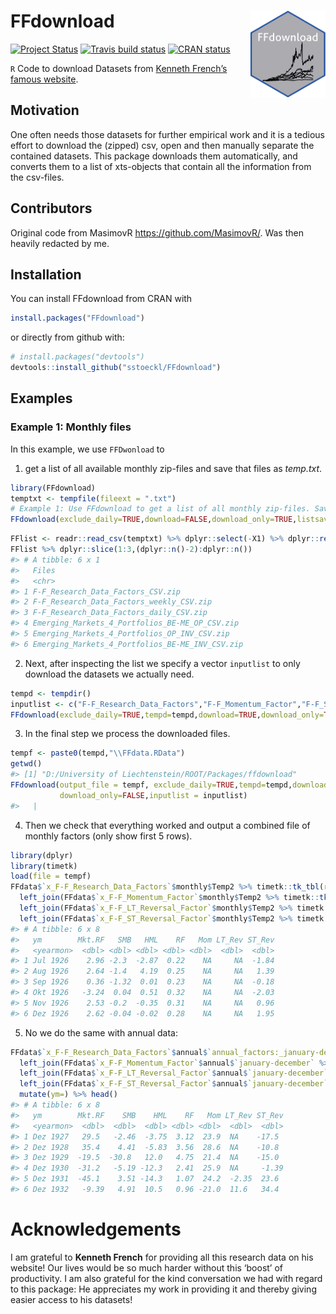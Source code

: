 
<!-- README.md is generated from README.Rmd. Please edit that file -->

# FFdownload <a href='https://github.com/sstoeckl/FFdownload'><img src='man/figures/logo.png' align="right" height="139" /></a>

<!-- badges: start -->

[![Project
Status](https://www.repostatus.org/badges/latest/active.svg)](https://www.repostatus.org/#active)
[![Travis build
status](https://travis-ci.org/sstoeckl/ffdownload.svg?branch=master)](https://travis-ci.org/sstoeckl/ffdownload)
[![CRAN
status](https://www.r-pkg.org/badges/version/FFdownload)](https://CRAN.R-project.org/package=FFdownload)
<!-- badges: end -->

`R` Code to download Datasets from [Kenneth French’s famous
website](http://mba.tuck.dartmouth.edu/pages/faculty/ken.french/data_library.html).

## Motivation

One often needs those datasets for further empirical work and it is a
tedious effort to download the (zipped) csv, open and then manually
separate the contained datasets. This package downloads them
automatically, and converts them to a list of xts-objects that contain
all the information from the csv-files.

## Contributors

Original code from MasimovR <https://github.com/MasimovR/>. Was then
heavily redacted by me.

## Installation

You can install FFdownload from CRAN with

``` r
install.packages("FFdownload")
```

or directly from github with:

``` r
# install.packages("devtools")
devtools::install_github("sstoeckl/FFdownload")
```

## Examples

### Example 1: Monthly files

In this example, we use `FFDwonload` to

1.  get a list of all available monthly zip-files and save that files as
    *temp.txt*.

``` r
library(FFdownload)
temptxt <- tempfile(fileext = ".txt")
# Example 1: Use FFdownload to get a list of all monthly zip-files. Save that list as temptxt.
FFdownload(exclude_daily=TRUE,download=FALSE,download_only=TRUE,listsave=temptxt)
```

``` r
FFlist <- readr::read_csv(temptxt) %>% dplyr::select(-X1) %>% dplyr::rename(Files=x)
FFlist %>% dplyr::slice(1:3,(dplyr::n()-2):dplyr::n())
#> # A tibble: 6 x 1
#>   Files                                          
#>   <chr>                                          
#> 1 F-F_Research_Data_Factors_CSV.zip              
#> 2 F-F_Research_Data_Factors_weekly_CSV.zip       
#> 3 F-F_Research_Data_Factors_daily_CSV.zip        
#> 4 Emerging_Markets_4_Portfolios_BE-ME_OP_CSV.zip 
#> 5 Emerging_Markets_4_Portfolios_OP_INV_CSV.zip   
#> 6 Emerging_Markets_4_Portfolios_BE-ME_INV_CSV.zip
```

2.  Next, after inspecting the list we specify a vector `inputlist` to
    only download the datasets we actually need.

``` r
tempd <- tempdir()
inputlist <- c("F-F_Research_Data_Factors","F-F_Momentum_Factor","F-F_ST_Reversal_Factor","F-F_LT_Reversal_Factor")
FFdownload(exclude_daily=TRUE,tempd=tempd,download=TRUE,download_only=TRUE,inputlist=inputlist)
```

3.  In the final step we process the downloaded files.

``` r
tempf <- paste0(tempd,"\\FFdata.RData")
getwd()
#> [1] "D:/University of Liechtenstein/ROOT/Packages/ffdownload"
FFdownload(output_file = tempf, exclude_daily=TRUE,tempd=tempd,download=FALSE,
           download_only=FALSE,inputlist = inputlist)
#>   |                                                                              |                                                                      |   0%  |                                                                              |==================                                                    |  25%  |                                                                              |===================================                                   |  50%  |                                                                              |====================================================                  |  75%  |                                                                              |======================================================================| 100%
```

4.  Then we check that everything worked and output a combined file of
    monthly factors (only show first 5 rows).

``` r
library(dplyr)
library(timetk)
load(file = tempf)
FFdata$`x_F-F_Research_Data_Factors`$monthly$Temp2 %>% timetk::tk_tbl(rename_index = "ym") %>%
  left_join(FFdata$`x_F-F_Momentum_Factor`$monthly$Temp2 %>% timetk::tk_tbl(rename_index = "ym"),by="ym") %>%
  left_join(FFdata$`x_F-F_LT_Reversal_Factor`$monthly$Temp2 %>% timetk::tk_tbl(rename_index = "ym"),by="ym") %>%
  left_join(FFdata$`x_F-F_ST_Reversal_Factor`$monthly$Temp2 %>% timetk::tk_tbl(rename_index = "ym"),by="ym") %>% head()
#> # A tibble: 6 x 8
#>   ym        Mkt.RF   SMB   HML    RF   Mom LT_Rev ST_Rev
#>   <yearmon>  <dbl> <dbl> <dbl> <dbl> <dbl>  <dbl>  <dbl>
#> 1 Jul 1926    2.96 -2.3  -2.87  0.22    NA     NA  -1.84
#> 2 Aug 1926    2.64 -1.4   4.19  0.25    NA     NA   1.39
#> 3 Sep 1926    0.36 -1.32  0.01  0.23    NA     NA  -0.18
#> 4 Okt 1926   -3.24  0.04  0.51  0.32    NA     NA  -2.03
#> 5 Nov 1926    2.53 -0.2  -0.35  0.31    NA     NA   0.96
#> 6 Dez 1926    2.62 -0.04 -0.02  0.28    NA     NA   1.95
```

5.  No we do the same with annual data:

``` r
FFdata$`x_F-F_Research_Data_Factors`$annual$`annual_factors:_january-december` %>% timetk::tk_tbl(rename_index = "ym") %>%
  left_join(FFdata$`x_F-F_Momentum_Factor`$annual$`january-december` %>% timetk::tk_tbl(rename_index = "ym"),by="ym") %>%
  left_join(FFdata$`x_F-F_LT_Reversal_Factor`$annual$`january-december` %>% timetk::tk_tbl(rename_index = "ym"),by="ym") %>%
  left_join(FFdata$`x_F-F_ST_Reversal_Factor`$annual$`january-december` %>% timetk::tk_tbl(rename_index = "ym"),by="ym") %>%
  mutate(ym=) %>% head()
#> # A tibble: 6 x 8
#>   ym        Mkt.RF    SMB    HML    RF   Mom LT_Rev ST_Rev
#>   <yearmon>  <dbl>  <dbl>  <dbl> <dbl> <dbl>  <dbl>  <dbl>
#> 1 Dez 1927   29.5   -2.46  -3.75  3.12  23.9  NA    -17.5 
#> 2 Dez 1928   35.4    4.41  -5.83  3.56  28.6  NA    -10.8 
#> 3 Dez 1929  -19.5  -30.8   12.0   4.75  21.4  NA    -15.0 
#> 4 Dez 1930  -31.2   -5.19 -12.3   2.41  25.9  NA     -1.39
#> 5 Dez 1931  -45.1    3.51 -14.3   1.07  24.2  -2.35  23.6 
#> 6 Dez 1932   -9.39   4.91  10.5   0.96 -21.0  11.6   34.4
```

# Acknowledgements

I am grateful to **Kenneth French** for providing all this research data
on his website! Our lives would be so much harder without this ‘boost’
of productivity. I am also grateful for the kind conversation we had
with regard to this package: He appreciates my work in providing it and
thereby giving easier access to his datasets!
